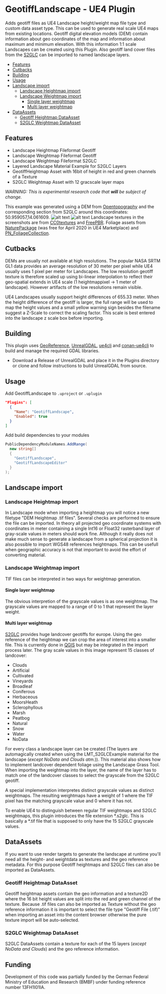 GeotiffLandscape - UE4 Plugin
==============================
Adds geotiff files as UE4 Landscape height/weight map file type and custom data asset type. This can be used to generate real scale UE4 maps from existing locations. Geotiff digital elevation models (DEM) contain information about geo coordinates of the map and information about maximum and minimum elevation. With this information 1:1 scale Landscapes can be created using this Plugin. Also geotiff land cover files from the [S2GLC](http://s2glc.cbk.waw.pl/) can be imported to named landscape layers.



- [Features](#features)
- [Cutbacks](#cutbacks)
- [Building](#building)
- [Usage](#usage)
- [Landscape import](#landscape-import)
    - [Landscape Heightmap import](#landscape-heightmap-import)
    - [Landscape Weightmap import](#landscape-weightmap-import)
        - [Single layer weightmap](#single-layer-weightmap)
        - [Multi layer weightmap](#multi-layer-weightmap)
- [DataAssets](#dataassets)
    - [Geotiff Heightmap DataAsset](#geotiff-heightmap-dataasset)
    - [S2GLC Weightmap DataAsset](#s2glc-weightmap-dataasset)


## Features
* Landscape Heightmap Fileformat Geotiff
* Landscape Weightmap Fileformat Geotiff
* Landscape Weightmap Fileformat S2GLC
* Layered Landscape Material Example for S2GLC Layers
* GeotiffHeightmap Asset with 16bit of height in red and green channels of a Texture
* S2GLC Weightmap Asset with 12 gracscale layer maps

*WARNING: This is experimental research code that **will** be subject of change.*

This example was generated using a DEM from [Opentopography](https://www.opentopography.org/) and the corresponding section from S2GLC around this coordinates: 50.959057,14.061609.
![alt text](Resources/example0.png "Overview over the map.")
![alt text](Resources/example1.png "Example Rendering from close to ground.")
Landscape textures in the screenshots are from [CC0textures](https://cc0textures.com/) and [FreePBR](https://freepbr.com/). Foliage assets from [NaturePackage](https://unrealengine.com/marketplace/en-US/product/nature-package) (was free for April 2020 in UE4 Marketplace) and [PN_FoliageCollection](https://www.unrealengine.com/marketplace/en-US/product/interactive-foliage-collection).

## Cutbacks
DEMs are usually not available at high resolutions. The popular NASA SRTM GL1 data provides an average resolution of 30 meter per pixel while UE4 usually uses 1 pixel per meter for Landscapes. The low resolution geotiff texture is therefore scaled up using bi-linear interpolation to reflect their geo-spatial extends in UE4 scale (1 heightmappixel -> 1 meter of landscape). However artifacts of the low resolutions remain visible.

UE4 Landscapes usually support height differences of 655.33 meter. When the height difference of the geotiff is larger, the full range will be used to map the height values and a small yellow warning sign besides the filename suggest a Z-Scale to correct the scaling factor. This scale is best entered into the landscape z scale box before importing.

## Building

This plugin uses [GeoReference](https://github.com/iwer/GeoReference), [UnrealGDAL](https://github.com/TensorWorks/UnrealGDAL), [ue4cli](https://github.com/adamrehn/ue4cli) and [conan-ue4cli](https://github.com/adamrehn/conan-ue4cli) to build and manage the required GDAL libraries.

* Download a Release of UnrealGDAL and place it in the Plugins directory or clone and follow instructions to build UnrealGDAL from source.

## Usage

Add GeotiffLandscape to `.uproject` or `.uplugin`

```json
"Plugins": [
  {
    "Name": "GeotiffLandscape",
    "Enabled": true
  }
]
```

Add build dependencies to your modules

```csharp
PublicDependencyModuleNames.AddRange(
  new string[]
  {
    "GeotiffLandscape",
    "GeotiffLandscapeEditor"
  }
);
```

## Landscape import

### Landscape Heightmap import
In Landscape mode when importing a heightmap you will notice a new filetype "DEM Heightmap .tif files". Several checks are performed to ensure the file can be imported. In theory all projected geo coordinate systems with coordinates in meter containing a single Int16 or Float32 rasterband layer of gray-scale values in meters should work fine. Although it really does not make much sense to generate a landscape from a spherical projection it is also possible to import WGS48 references heightmaps. This can be usefull when geographic accuracy is not that important to avoid the effort of converting material.

### Landscape Weightmap import

TIF files can be interpreted in two ways for weightmap generation.

#### Single layer weightmap
The obvious interpretion of the grayscale values is as one weightmap. The grayscale values are mapped to a range of 0 to 1 that represent the layer weight.

#### Multi layer weightmap

[S2GLC](http://s2glc.cbk.waw.pl/) provides huge landcover geotiffs for europe. Using the geo reference of the heightmap we can crop the area of interest into a smaller file. This is currently done in [QGIS](https://www.qgis.org/) but may be integrated in the import process later. The gray scale values in this image represent 15 classes of landcover:
* Clouds
* Artificial
* Cultivated
* Vineyards
* Broadleaf
* Coniferous
* Herbaceous
* MoorsHeath
* Sclerophyllous
* Marsh
* Peatbog
* Natural
* Snow
* Water
* NoData

For every class a landscape layer can be created (The layers are automagically created when using the LMT_S2GLCExample material for the landscape (*except NoData and Clouds atm.*)). This material also shows how to implement landcover dependent foliage using the Landscape Grass Tool. When importing the weightmap into the layer, the name of the layer has to match one of the landcover classes to select the grayscale from the S2GLC geotiff.

A special implementation interpretes distinct grayscale values as distinct weightmaps. The resulting weightmaps have a weight of 1 where the TIF pixel has the matching grayscale value and 0 where it has not.

To enable UE4 to distinguish between regular TIF weightmaps and S2GLC weightmaps, this plugin introduces the file extension *.s2glc. This is basically a *.tif file that is supposed to only have the 15 S2GLC grayscale values.

## DataAssets

If you want to use render targets to generate the landscape at runtime you'll need all the height- and weightdata as textures and the geo reference metadata. For this purpose Geotiff heightmaps and S2GLC files can also be imported as DataAssets.

### Geotiff Heightmap DataAsset
Geotiff heightmap assets contain the geo information and a texture2D where the 16 bit height values are split into the red and green channel of the texture. Because .tif files can also be imported as Texture without the geo reference information it is important to select the file type "Geotiff File (.tif)" when importing an asset into the content browser otherwise the pure texture import will be auto-selected.

### S2GLC Weightmap DataAsset
S2GLC DataAssets contain a texture for each of the 15 layers (*except NoData and Clouds*) and the geo reference information.

## Funding
Development of this code was partially funded by the German Federal Ministry of Education and Research (BMBF) under funding reference number 13FH1I01IA.
